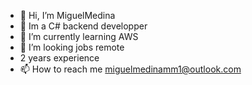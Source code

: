 - 👋 Hi, I’m MiguelMedina
- 👀 Im a C# backend developper
- 🌱 I’m currently learning AWS
- 💞️ I’m looking jobs remote
- 2 years experience  
- 📫 How to reach me miguelmedinamm1@outlook.com 

<!---
Medinam01/Medinam01 is a ✨ special ✨ repository because its `README.md` (this file) appears on your GitHub profile.
You can click the Preview link to take a look at your changes.
--->

